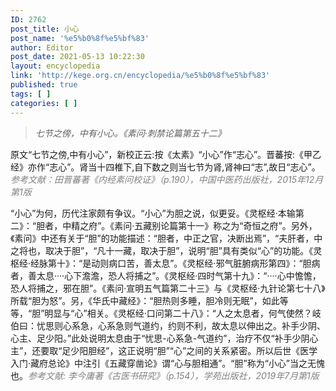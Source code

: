 ```yaml
---
ID: 2762
post_title: 小心
post_name: '%e5%b0%8f%e5%bf%83'
author: Editor
post_date: 2021-05-13 10:22:30
layout: encyclopedia
link: 'http://kege.org.cn/encyclopedia/%e5%b0%8f%e5%bf%83'
published: true
tags: [ ]
categories: [ ]
---
```

<blockquote><em>七节之傍，中有小心。《素问·刺禁论篇第五十二》</em></blockquote>
原文“七节之傍,中有小心”，新校正云:按《太素》“小心”作“志心”。晋蕃按:《甲乙经》亦作“志心”。肾当十四椎下,自下数之则当七节为肾,肾神曰“志”,故日“志心”。<span style="color: #808080;"><em>参考文献：田晋蕃著《内经素问校证》（p.190），中国中医药出版社，2015年12月第1版</em></span>

“小心”为何，历代注家颇有争议。“小心”为胆之说，似更妥。《灵枢经·本输第二》：“胆者，中精之府”。《素问·五藏别论篇第十一》称之为“奇恒之府”。另外，《素问》中还有关于“胆”的功能描述：“胆者，中正之官，决断出焉”，“夫肝者，中之将也，取决于胆”，“凡十一藏，取决于胆”，说明“胆”具有类似“心”的功能。《灵枢经·经脉第十》：“是动则病口苦，善太息”。《灵枢经·邪气脏腑病形第四》：“胆病者，善太息····心下澹澹，恐人将捕之”。《灵枢经·四时气第十九》：“····心中憺憺，恐人将捕之，邪在胆”。《素问·宣明五气篇第二十三》与《灵枢经·九针论第七十八》所载“胆为怒”。另，《华氏中藏经》：“胆热则多睡，胆冷则无眠”，如此等等，“胆”明显与“心”相关。《灵枢经·口问第二十八》：“人之太息者，何气使然？岐伯曰：忧思则心系急，心系急则气道约，约则不利，故太息以伸出之。补手少阴、心主、足少阳。”此处说明太息由于“忧思-心系急-气道约”，治疗不仅“补手少阴心主”，还要取“足少阳胆经”，这正说明“胆”“心”之间的关系紧密。所以后世《医学入门·藏府总论》中注引《五藏穿凿论》谓“心与胆相通”。“胆”称为“小心”当之无愧也。<span style="color: #808080;"><em>参考文献: </em></span><span style="color: #808080;"><em>李今庸著《古医书研究》（p.154），学苑出版社，2019年7月第1版</em></span>